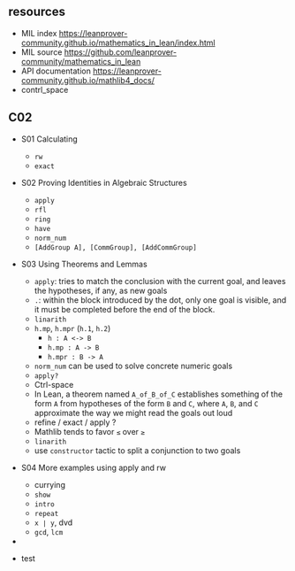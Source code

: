 ## resources

* MIL index https://leanprover-community.github.io/mathematics_in_lean/index.html
* MIL source https://github.com/leanprover-community/mathematics_in_lean
* API documentation https://leanprover-community.github.io/mathlib4_docs/
* contrl_space



## C02

* S01 Calculating
  * `rw`
  * `exact`
* S02 Proving Identities in Algebraic Structures
  * `apply`
  * `rfl`
  * `ring`
  * `have`
  * `norm_num`
  * `[AddGroup A], [CommGroup], [AddCommGroup]`
* S03 Using Theorems and Lemmas
  *  `apply`: tries to match the conclusion with the current goal, and leaves the hypotheses, if any, as new goals
  * `.`: within the block introduced by the dot, only one goal is visible, and it must be completed before the end of the block.
  * `linarith`
  * `h.mp`, `h.mpr` (`h.1`, `h.2`)
    * `h : A <-> B`
    * `h.mp : A -> B`
    * `h.mpr : B -> A`
  * `norm_num` can be used to solve concrete numeric goals
  * `apply?`
  * Ctrl-space
  * In Lean, a theorem named `A_of_B_of_C` establishes something of the form `A` from hypotheses of the form `B` and `C`, where `A`, `B`, and `C` approximate the way we might read the goals out loud
  * refine / exact / apply ?
  * Mathlib tends to favor `≤` over `≥`
  * `linarith`
  * use `constructor` tactic to split a conjunction to two goals
* S04 More examples using apply and rw
  * currying
  * `show`
  * `intro`
  * `repeat`
  * `x ∣ y`, dvd
  * `gcd`, `lcm`
  
* 
  
* test


